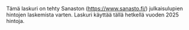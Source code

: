 Tämä laskuri on tehty Sanaston (https://www.sanasto.fi/) julkaisulupien hintojen laskemista varten.
Laskuri käyttää tällä hetkellä vuoden 2025 hintoja.
